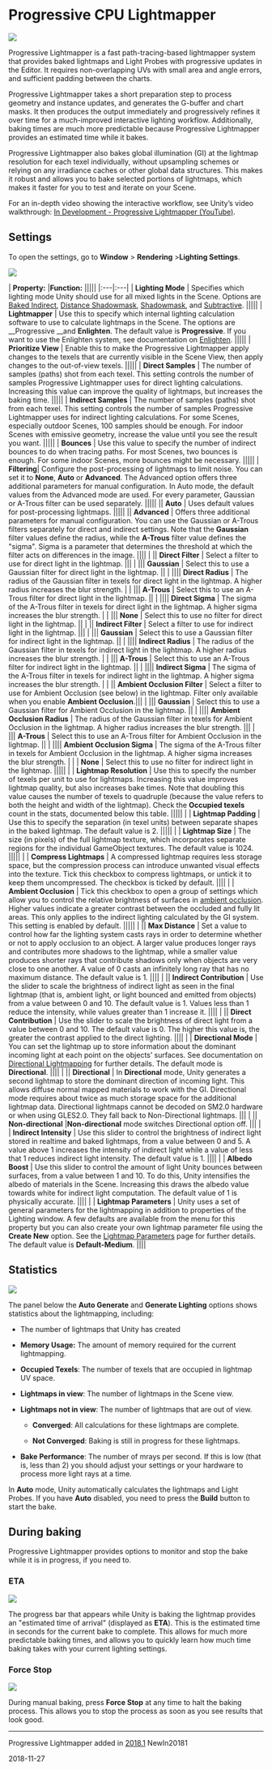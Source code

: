 # Progressive CPU Lightmapper

![](../uploads/Main/ProgressiveLightmapper-0.jpg)

Progressive Lightmapper is a fast path-tracing-based lightmapper system that provides baked lightmaps and Light Probes with progressive updates in the Editor. It requires non-overlapping UVs with small area and angle errors, and sufficient padding between the charts.

Progressive Lightmapper takes a short preparation step to process geometry and instance updates, and generates the G-buffer and chart masks. It then produces the output immediately and progressively refines it over time for a much-improved interactive lighting workflow. Additionally, baking times are much more predictable because Progressive Lightmapper provides an estimated time while it bakes.

Progressive Lightmapper also bakes global illumination (GI) at the lightmap resolution for each texel individually, without upsampling schemes or relying on any irradiance caches or other global data structures. This makes it robust and allows you to bake selected portions of lightmaps, which makes it faster for you to test and iterate on your Scene.

For an in-depth video showing the interactive workflow, see Unity’s video walkthrough: [In Development - Progressive Lightmapper (YouTube)](https://youtu.be/foMZJrwRGr0).

## Settings

To open the settings, go to __Window__ &gt; __Rendering__ &gt;__Lighting Settings__.

![](../uploads/Main/ProgressiveLightmapper-2.jpg)

| __Property:__ |__Function:__ |||||
|:---|:---|
| __Lighting Mode__ | Specifies which lighting mode Unity should use for all mixed lights in the Scene. Options are [Baked Indirect](LightMode-Mixed-BakedIndirect), [Distance Shadowmask](LightMode-Mixed-DistanceShadowmask), [Shadowmask](LightMode-Mixed-Shadowmask), and [Subtractive](LightMode-Mixed-Subtractive). |||||
| __Lightmapper__ | Use this to specify which internal lighting calculation software to use to calculate lightmaps in the Scene. The options are __Progressive __and __Enlighten__. The default value is __Progressive__. If you want to use the Enlighten system, see documentation on [Enlighten](https://docs.google.com/document/d/1-Vll44vg4UX4enb98JNS3AjIP8IguWF8lhbCRQLgkJ8/edit#heading=h.dq1ep1102yb8).  |||||
| __Prioritize View__ | Enable this to make the Progressive Lightmapper apply changes to the texels that are currently visible in the Scene View, then apply changes to the out-of-view texels. |||||
| __Direct Samples__ | The number of samples (paths) shot from each texel. This setting controls the number of samples Progressive Lightmapper uses for direct lighting calculations. Increasing this value can improve the quality of lightmaps, but increases the baking time. |||||
| __Indirect Samples__ | The number of samples (paths) shot from each texel. This setting controls the number of samples Progressive Lightmapper uses for indirect lighting calculations. For some Scenes, especially outdoor Scenes, 100 samples should be enough. For indoor Scenes with emissive geometry, increase the value until you see the result you want. |||||
| __Bounces__ | Use this value to specify the number of indirect bounces to do when tracing paths. For most Scenes, two bounces is enough. For some indoor Scenes, more bounces might be necessary. |||||
| __Filtering__| Configure the post-processing of lightmaps to limit noise. You can set it to __None__, __Auto__ or __Advanced__. The Advanced option offers three additional parameters for manual configuration. In Auto mode, the default values from the Advanced mode are used. For every parameter, Gaussian or A-Trous filter can be used separately. |||||
|| __Auto__ | Uses default values for post-processing lightmaps. |||||
|| __Advanced__ | Offers three additional parameters for manual configuration. You can use the Gaussian or A-Trous filters separately for direct and indirect settings. Note that the __Gaussian__ filter values define the radius, while the __A-Trous__ filter value defines the "sigma". Sigma is a parameter that determines the threshold at which the filter acts on differences in the image. ||||
|  || __Direct Filter__ | Select a filter to use for direct light in the lightmap. |||
|  ||| __Gaussian__ | Select this to use a Gaussian filter for direct light in the lightmap. ||
|  |||| __Direct Radius__ | The radius of the Gaussian filter in texels for direct light in the lightmap. A higher radius increases the blur strength. |
|  ||| __A-Trous__ | Select this to use an A-Trous filter for direct light in the lightmap. ||
|  |||| __Direct Sigma__ | The sigma of the A-Trous filter in texels for direct light in the lightmap. A higher sigma increases the blur strength. |
|  ||| __None__ |  Select this to use no filter for direct light in the lightmap. ||
| || __Indirect Filter__ | Select a filter to use for indirect light in the lightmap. |||
|  ||| __Gaussian__ |  Select this to use a Gaussian filter for indirect light in the lightmap. ||
| |||| __Indirect Radius__ | The radius of the Gaussian filter in texels for indirect light in the lightmap. A higher radius increases the blur strength. |
|  ||| __A-Trous__ | Select this to use an A-Trous filter for indirect light in the lightmap. ||
| |||| __Indirect Sigma__ | The sigma of the A-Trous filter in texels for indirect light in the lightmap. A higher sigma increases the blur strength. |
| || __Ambient Occlusion Filter__  | Select a filter to use for Ambient Occlusion (see below) in the lightmap. Filter only available when you enable __Ambient Occlusion__.|||
| ||| __Gaussian__ | Select this to use a Gaussian filter for Ambient Occlusion in the lightmap. ||
| |||| __Ambient Occlusion Radius__ | The radius of the Gaussian filter in texels for Ambient Occlusion in the lightmap. A higher radius increases the blur strength. |||
|  ||| __A-Trous__ |  Select this to use an A-Trous filter for Ambient Occlusion in the lightmap. ||
|  |||| __Ambient Occlusion Sigma__ |  The sigma of the A-Trous filter in texels for Ambient Occlusion in the lightmap. A higher sigma increases the blur strength. |
| | __None__ |  Select this to use no filter for indirect light in the lightmap. |||||
| | __Lightmap Resolution__ | Use this to specify the number of texels per unit to use for lightmaps. Increasing this value improves lightmap quality, but also increases bake times. Note that doubling this value causes the number of texels to quadruple (because the value refers to both the height and width of the lightmap). Check the __Occupied texels__ count in the stats, documented below this table. |||||
| | __Lightmap Padding__ | Use this to specify the separation (in texel units) between separate shapes in the baked lightmap. The default value is 2. |||||
| | __Lightmap Size__ | The size (in pixels) of the full lightmap texture, which incorporates separate regions for the individual GameObject textures. The default value is 1024. |||||
| | __Compress Lightmaps__ | A compressed lightmap requires less storage space, but the compression process can introduce unwanted visual effects into the texture. Tick this checkbox to compress lightmaps, or untick it to keep them uncompressed. The checkbox is ticked by default. ||||
| | __Ambient Occlusion__ | Tick this checkbox to open a group of settings which allow you to control the relative brightness of surfaces in [ambient occlusion](LightingBakedAmbientOcclusion). Higher values indicate a greater contrast between the occluded and fully lit areas. This only applies to the indirect lighting calculated by the GI system. This setting is enabled by default. |||||
| || __Max Distance__ | Set a value to control how far the lighting system casts rays in order to determine whether or not to apply occlusion to an object. A larger value produces longer rays and contributes more shadows to the lightmap, while a smaller value produces shorter rays that contribute shadows only when objects are very close to one another. A value of 0 casts an infinitely long ray that has no maximum distance. The default value is 1. ||||
| || __Indirect Contribution__ | Use the slider to scale the brightness of indirect light as seen in the final lightmap (that is, ambient light, or light bounced and emitted from objects) from a value between 0 and 10. The default value is 1. Values less than 1 reduce the intensity, while values greater than 1 increase it. ||||
| || __Direct Contribution__ | Use the slider to scale the brightness of direct light from a value between 0 and 10. The default value is 0. The higher this value is, the greater the contrast applied to the direct lighting. ||||
| | __Directional Mode__ | You can set the lightmap up to store information about the dominant incoming light at each point on the objects’ surfaces. See documentation on [Directional Lightmapping](LightmappingDirectional) for further details. The default mode is __Directional__. ||||
| || __Directional__ | In __Directional__ mode, Unity generates a second lightmap to store the dominant direction of incoming light. This allows diffuse normal mapped materials to work with the GI. Directional mode requires about twice as much storage space for the additional lightmap data. Directional lightmaps cannot be decoded on SM2.0 hardware or when using GLES2.0. They fall back to Non-Directional lightmaps. |||
| || __Non-directional__ |__Non-directional__ mode switches Directional option off.  |||
| | __Indirect Intensity__ | Use this slider to control the brightness of indirect light stored in realtime and baked lightmaps, from a value between 0 and 5. A value above 1 increases the intensity of indirect light while a value of less that 1 reduces indirect light intensity. The default value is 1. ||||
| | __Albedo Boost__ | Use this slider to control the amount of light Unity bounces between surfaces, from a value between 1 and 10. To do this, Unity intensifies the albedo of materials in the Scene. Increasing this draws the albedo value towards white for indirect light computation. The default value of 1 is physically accurate. ||||
| | __Lightmap Parameters__ | Unity uses a set of general parameters for the lightmapping in addition to properties of the Lighting window. A few defaults are available from the menu for this property but you can also create your own lightmap parameter file using the __Create New__ option. See the [Lightmap Parameters](class-LightmapParameters) page for further details. The default value is __Default-Medium__. ||||

## Statistics

![](../uploads/Main/ProgressiveLightmapper-3.png)

The panel below the __Auto Generate__ and __Generate Lighting__ options shows statistics about the lightmapping, including:

* The number of lightmaps that Unity has created

* __Memory Usage:__ The amount of memory required for the current lightmapping.

* __Occupied Texels__: The number of texels that are occupied in lightmap UV space.

* __Lightmaps in view__: The number of  lightmaps in the Scene view.

* __Lightmaps not in view__: The number of lightmaps that are out of view.

    * __Converged__: All calculations for these lightmaps are complete.

    * __Not Converged__: Baking is still in progress for these lightmaps.

* __Bake Performance__: The number of mrays per second. If this is low (that is, less than 2) you should adjust your settings or your hardware to process more light rays at a time. 

In __Auto__ mode, Unity automatically calculates the lightmaps and Light Probes. If you have __Auto__ disabled, you need to press the __Build__ button to start the bake.

## During baking

Progressive Lightmapper provides options to monitor and stop the bake while it is in progress, if you need to.

### ETA

![](../uploads/Main/ProgressiveLightmapper-7.png)

The progress bar that appears while Unity is baking the lightmap provides an "estimated time of arrival" (displayed as __ETA__). This is the estimated time in seconds for the current bake to complete. This allows for much more predictable baking times, and allows you to quickly learn how much time baking takes with your current lighting settings. 

### Force Stop

![](../uploads/Main/ProgressiveLightmapper-5.png)

During manual baking, press __Force Stop__ at any time to halt the baking process. This allows you to stop the process as soon as you see results that look good.

---

<span class="page-history">Progressive Lightmapper added in [2018.1](https://docs.unity3d.com/2018.1/Documentation/Manual/30_search.html?q=newin20181) <span class="search-words">NewIn20181</span></span>

<span class="page-edit"> 2018-11-27  <!-- include IncludeTextAmendPageSomeEdit --></span>
